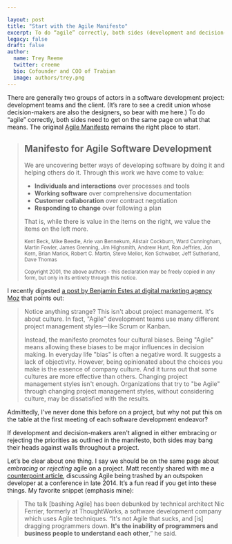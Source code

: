 ```yaml
---

layout: post
title: "Start with the Agile Manifesto"
excerpt: To do “agile” correctly, both sides (development and decision-makers) need to get on the same page on what that means. The original Agile Manifesto remains the right place to start.
legacy: false
draft: false
author:
  name: Trey Reeme
  twitter: creeme
  bio: Cofounder and COO of Trabian
  image: authors/trey.png
---
```


There are generally two groups of actors in a software development project: development teams and the client. (It’s rare to see a credit union whose decision-makers are also the designers, so bear with me here.)  To do “agile” correctly, both sides need to get on the same page on what that means. The original [Agile Manifesto](http://agilemanifesto.org) remains the right place to start.

> ## Manifesto for Agile Software Development
> We are uncovering better ways of developing software by doing it and helping others do it. Through this work we have come to value: 
>
> *  **Individuals and interactions** over processes and tools 
> *  **Working software** over comprehensive documentation 
> *  **Customer collaboration** over contract negotiation 
> *  **Responding to change** over following a plan 
>
> That is, while there is value in the items on the right, we value the items on the left more. 
>
> <small>Kent Beck, Mike Beedle, Arie van Bennekum, Alistair Cockburn, Ward Cunningham, Martin Fowler, James Grenning, Jim Highsmith, Andrew Hunt, Ron Jeffries, Jon Kern, Brian Marick, Robert C. Martin, Steve Mellor, Ken Schwaber, Jeff Sutherland, Dave Thomas</small>
>
> <small>Copyright 2001, the above authors - this declaration may be freely copied in any form, but only in its entirety through this notice.</small>

I recently digested [a post by Benjamin Estes at digital marketing agency Moz](https://moz.com/blog/digital-marketing-from-the-agile-manifesto) that points out:

> Notice anything strange? This isn't about project management. It's about culture. In fact, "Agile" development teams use many different project management styles—like Scrum or Kanban.
>
> Instead, the manifesto promotes four cultural biases. Being "Agile" means allowing these biases to be major influences in decision making. In everyday life "bias" is often a negative word. It suggests a lack of objectivity. However, being opinionated about the choices you make is the essence of company culture. And it turns out that some cultures are more effective than others.
> Changing project management styles isn't enough. Organizations that try to "be Agile" through changing project management styles, without considering culture, may be dissatisfied with the results.

Admittedly, I've never done this before on a project, but why not put this on the table at the first meeting of each software development endeavor?

If development and decision-makers aren't aligned in either embracing or rejecting the priorities as outlined in the manifesto, both sides may bang their heads against walls throughout a project.

Let’s be clear about one thing. I say we should be on the same page about *embracing* or *rejecting* agile on a project. Matt recently shared with me a [counterpoint article](http://m.theregister.co.uk/2015/01/08/erik_meijer_agile_is_a_cancer_we_have_to_eliminate_from_the_industry/), discussing Agile being trashed by an outspoken developer at a conference in late 2014. It’s a fun read if you get into these things. My favorite snippet (emphasis mine):

> The talk [bashing Agile] has been debunked by technical architect Nic Ferrier, formerly at ThoughtWorks, a software development company which uses Agile techniques. “It's not Agile that sucks, and [is] dragging programmers down. **It's the inability of programmers and business people to understand each other**,” he said.
